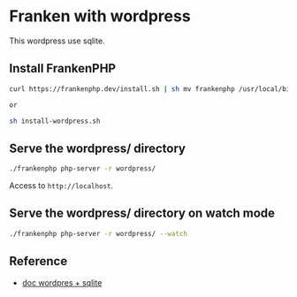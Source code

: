 # Franken with wordpress

This wordpress use sqlite.

## Install FrankenPHP

```bash
curl https://frankenphp.dev/install.sh | sh mv frankenphp /usr/local/bin/

or 

sh install-wordpress.sh
```

## Serve the wordpress/ directory

```bash
./frankenphp php-server -r wordpress/
```

Access to ```http://localhost```.

## Serve the wordpress/ directory on watch mode

```bash
./frankenphp php-server -r wordpress/ --watch
```

## Reference

- [doc wordpres + sqlite](https://www.alexandergoller.com/journal/15074/wordpress-sqlite-db-integration/)
